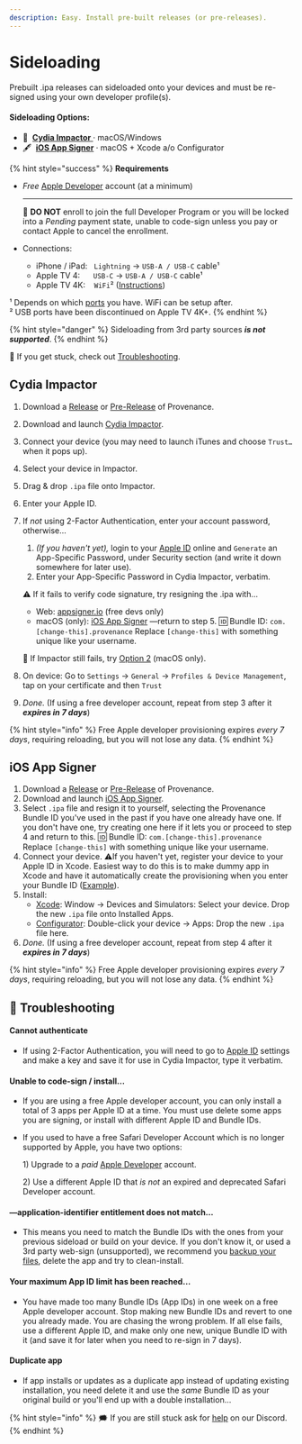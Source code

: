 ```yaml
---
description: Easy. Install pre-built releases (or pre-releases).
---
```


# Sideloading

Prebuilt .ipa releases can sideloaded onto your devices and must be re-signed using your own developer profile\(s\).

#### **Sideloading Options:**

* 🔨  [**Cydia Impactor** ](sideloading.md#cydia-impactor)· macOS/Windows
* 🖋  [**iOS App Signer**](sideloading.md#ios-app-signer) · macOS + Xcode a/o Configurator

{% hint style="success" %}
**Requirements**

* _Free_ [Apple Developer](https://9to5mac.com/2016/03/27/how-to-create-free-apple-developer-account-sideload-apps/) account \(at a minimum\)   
  ****

  🛑 **DO NOT** enroll to join the full Developer Program or you will be locked into a _Pending_ payment state, unable to code-sign unless you pay or contact Apple to cancel the enrollment.  

* Connections:
  * iPhone / iPad:    `Lightning` → `USB-A / USB-C` cable¹
  * Apple TV 4:      `USB-C` → `USB-A / USB-C` cable¹
  * Apple TV 4K:     `WiFi`²  \([Instructions](http://www.redmondpie.com/how-to-wirelessly-connect-apple-tv-4k-to-xcode-on-mac/)\)

¹ Depends on which [ports](https://support.apple.com/en-us/HT201736) you have. WiFi can be setup after.  
² USB ports have been discontinued on Apple TV 4K+.
{% endhint %}

{% hint style="danger" %}
Sideloading from 3rd party sources _**is not supported**_.
{% endhint %}

💢  If you get stuck, check out [Troubleshooting](sideloading.md#troubleshooting).

## Cydia Impactor

1. Download a [Release](https://github.com/Provenance-Emu/Provenance/releases) or [Pre-Release](https://builds.provenance-emu.com/) of Provenance.
2. Download and launch [Cydia Impactor](http://www.cydiaimpactor.com/).
3. Connect your device \(you may need to launch iTunes and choose `Trust…` when it pops up\).
4. Select your device in Impactor.
5. Drag & drop `.ipa` file onto Impactor.
6. Enter your Apple ID.
7. If _not_ using 2-Factor Authentication, enter your account password, otherwise…

   1. _\(If you haven't yet\),_ login to your [Apple ID](https://appleid.apple.com/) online and `Generate` an App-Specific Password, under Security section \(and write it down somewhere for later use\).
   2. Enter your App-Specific Password in Cydia Impactor, verbatim.

  
   ⚠️ If it fails to verify code signature, try resigning the .ipa with…

   * Web: [appsigner.io](https://appsigner.io/) \(free devs only\)
   * macOS \(only\): [iOS App Signer](https://dantheman827.github.io/ios-app-signer/)  —return to step 5.  🆔 Bundle ID: `com.[change-this].provenance`  Replace `[change-this]` with something unique like your username. 

   🚸 If Impactor still fails, try [Option 2](sideloading.md#ios-app-signer) \(macOS only\).  

8. On device: Go to `Settings` → `General` → `Profiles & Device Management`, tap on your certificate and then `Trust`
9. _Done._  \(If using a free developer account, repeat from step 3 after it _**expires in 7 days**_\)

{% hint style="info" %}
Free Apple developer provisioning expires _every 7 days_, requiring reloading, but you will not lose any data.
{% endhint %}

## iOS App Signer

1. Download a [Release](https://github.com/Provenance-Emu/Provenance/releases) or [Pre-Release](https://builds.provenance-emu.com/) of Provenance.
2. Download and launch [iOS App Signer](https://dantheman827.github.io/ios-app-signer/).
3. Select `.ipa` file and resign it to yourself, selecting the Provenance Bundle ID you've used in the past if you have one already have one. If you don't have one, try creating one here if it lets you or proceed to step 4 and return to this.    🆔 Bundle ID: `com.[change-this].provenance`  Replace `[change-this]` with something unique like your username. 
4. Connect your device. ⚠️If you haven't yet, register your device to your Apple ID in Xcode. Easiest way to do this is to make dummy app in Xcode and have it automatically create the provisioning when you enter your Bundle ID  \([Example](https://dantheman827.github.io/ios-app-signer/#tab-bar)\).
5. Install:
   * [Xcode](https://itunes.apple.com/us/app/xcode/id497799835): Window → Devices and Simulators: Select your device. Drop the new `.ipa` file onto Installed Apps.
   * [Configurator](https://support.apple.com/apple-configurator): Double-click your device → Apps: Drop the new `.ipa` file here.
6. _Done._ \(If using a free developer account, repeat from step 4 after it _**expires in 7 days**_\)

{% hint style="info" %}
Free Apple developer provisioning expires _every 7 days_, requiring reloading, but you will not lose any data.
{% endhint %}

## 💢 Troubleshooting

#### Cannot authenticate

* If using 2-Factor Authentication, you will need to go to [Apple ID](https://appleid.apple.com/) settings and make a key and save it for use in Cydia Impactor, type it verbatim.

#### Unable to code-sign / install…

* If you are using a free Apple developer account, you can only install a total of 3 apps per Apple ID at a time. You must use delete some apps you are signing, or install with different Apple ID and Bundle IDs.
* If you used to have a free Safari Developer Account which is no longer supported by Apple, you have two options: 

  1\) Upgrade to a _paid_ [Apple Developer](https://developer.apple.com/programs/) account. 

  2\) Use a different Apple ID that _is not_ an expired and deprecated Safari Developer account.

#### **—application-identifier entitlement does not match…**

* This means you need to match the Bundle IDs with the ones from your previous sideload or build on your device. If you don't know it, or used a 3rd party web-sign \(unsupported\), we recommend you [backup your files](../../info/miscellaneous/restoring-files.md), delete the app and try to clean-install.

#### **Your maximum App ID limit has been reached…**

* You have made too many Bundle IDs \(App IDs\) in one week on a free Apple developer account. Stop making new Bundle IDs and revert to one you already made. You are chasing the wrong problem. If all else fails, use a different Apple ID, and make only one new, unique Bundle ID with it \(and save it for later when you need to re-sign in 7 days\).

#### Duplicate app

* If app installs or updates as a duplicate app instead of updating existing installation, you need delete it and  use the _same_ Bundle ID as your original build or you'll end up with a double installation…



{% hint style="info" %}
🗯 If you are still stuck ask for [help](https://discord.gg/NhzgrXh) on our Discord.
{% endhint %}

